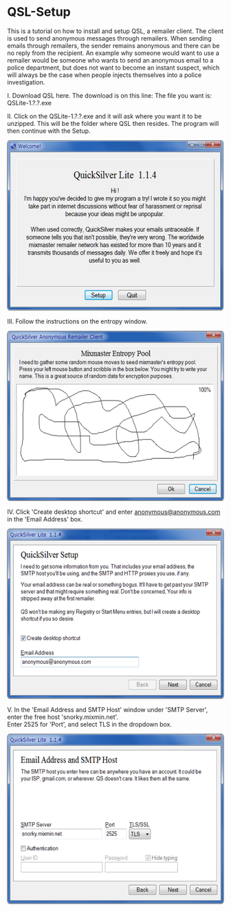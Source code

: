 # QSL-Setup
This is a tutorial on how to install and setup QSL, a remailer client.  The client is used to send anonymous messages through remailers.  When sending emails through remailers, the sender remains anonymous and there can be no reply from the recipient.  An example why someone would want to use a remailer would be someone who wants to send an anonymous email to a police department, but does not want to become an instant suspect, which will always be the case when people injects themselves into a police investigation.

I. Download QSL here.  The download is on this line: The file you want is: QSLite-1.?.?.exe

II. Click on the QSLite-1.?.?.exe and it will ask where you want it to be unzipped.  This will be the folder where QSL then resides.
The program will then continue with the Setup.
  
<p align="left">
  <img src="/images/QSLintro.png" width="570" height="395">
</p>
  
III. Follow the instructions on the entropy window.  
  
  <p align="left">
  <img src="/images/QSLenthropy.png" width="570" height="395">
</p>
  
IV. Click 'Create desktop shortcut' and enter anonymous@anonymous.com in the 'Email Address' box.
  
  <p align="left">
  <img src="/images/QSLemail.png" width="570" height="395">
</p>
  
V. In the 'Email Address and SMTP Host' window under 'SMTP Server', enter the free host 'snorky.mixmin.net'.  
Enter 2525 for 'Port', and select TLS in the dropdown box.  
  
  <p align="left">
  <img src="/images/QSLsmtpserver.png" width="570" height="395">
</p>
  
